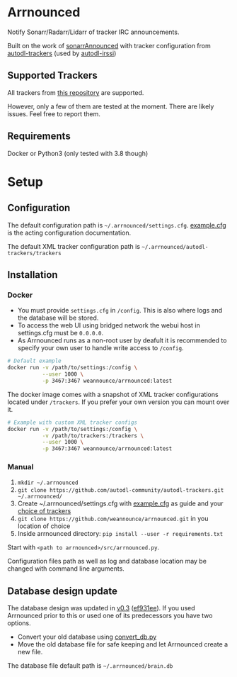 # Arrnounced
Notify Sonarr/Radarr/Lidarr of tracker IRC announcements.

Built on the work of
[sonarrAnnounced](https://github.com/l3uddz/sonarrAnnounced) with tracker
configuration from
[autodl-trackers](https://github.com/autodl-community/autodl-trackers) (used by
[autodl-irssi](https://github.com/autodl-community/autodl-irssi))

## Supported Trackers
All trackers from [this
repository](https://github.com/autodl-community/autodl-trackers/tree/master/trackers)
are supported.

However, only a few of them are tested at the moment. There are likely issues. Feel free to report them.

## Requirements
Docker or Python3 (only tested with 3.8 though)

# Setup

## Configuration
The default configuration path is `~/.arrnounced/settings.cfg`.
[example.cfg](https://github.com/weannounce/arrnounced/blob/master/example.cfg)
is the acting configuration documentation.

The default XML tracker configuration path is `~/.arrnounced/autodl-trackers/trackers`

## Installation

### Docker
* You must provide `settings.cfg` in `/config`. This is also where logs and the database will be stored.
* To access the web UI using bridged network the webui host in settings.cfg must be `0.0.0.0`.
* As Arrnounced runs as a non-root user by deafult it is recommended to specify your own user to handle write access to `/config`.

```bash
# Default example
docker run -v /path/to/settings:/config \
           --user 1000 \
           -p 3467:3467 weannounce/arrnounced:latest
```

The docker image comes with a snapshot of XML tracker configurations located under `/trackers`. If you prefer your own version you can mount over it.

```bash
# Example with custom XML tracker configs
docker run -v /path/to/settings:/config \
           -v /path/to/trackers:/trackers \
           --user 1000 \
           -p 3467:3467 weannounce/arrnounced:latest
```

### Manual
1. `mkdir ~/.arrnounced`
2. `git clone https://github.com/autodl-community/autodl-trackers.git ~/.arrnounced/`
3. Create ~/.arrnounced/settings.cfg with
   [example.cfg](https://github.com/weannounce/arrnounced/blob/master/example.cfg)
   as guide and your [choice of
   trackers](https://github.com/autodl-community/autodl-trackers/tree/master/trackers)
4. `git clone https://github.com/weannounce/arrnounced.git` in you location of choice
5. Inside arrnounced directory: `pip install --user -r requirements.txt`

Start with `<path to arrnounced>/src/arrnounced.py`.

Configuration files path as well as log and database location may be changed with command line arguments.

## Database design update
The database design was updated in [v0.3](https://github.com/weannounce/arrnounced/releases/tag/v0.3)
([ef931ee](https://github.com/weannounce/arrnounced/commit/ef931eef27348f82254d601f96d094a7b9f147bb)).
If you used Arrnounced prior to this or used one of its predecessors you have two
options.
* Convert your old database using [convert_db.py](https://github.com/weannounce/arrnounced/blob/master/convert_db.py)
* Move the old database file for safe keeping and let Arrnounced create a new file.

The database file default path is `~/.arrnounced/brain.db`

